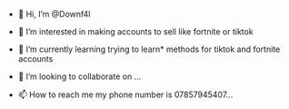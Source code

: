 - 👋 Hi, I’m @Downf4l
- 👀 I’m interested in making accounts to sell like fortnite or tiktok
- 🌱 I’m currently learning trying to learn* methods for tiktok and fortnite accounts

- 💞️ I’m looking to collaborate on ...
- 📫 How to reach me my phone number is 07857945407...

<!---
Downf4l/Downf4l is a ✨ special ✨ repository because its `README.md` (this file) appears on your GitHub profile.
You can click the Preview link to take a look at your changes.
--->
